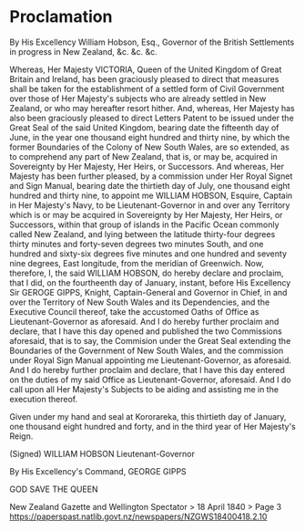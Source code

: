 # Proclamation

By His Excellency William Hobson, Esq., Governor of the British Settlements in progress in New Zealand, &c. &c. &c.

Whereas, Her Majesty VICTORIA, Queen of the United Kingdom of Great Britain and Ireland, has been graciously pleased to direct that measures shall be taken for the establishment of a settled form of Civil Government over those of Her Majesty's subjects who are already settled in New Zealand, or who may hereafter resort hither. And, whereas, Her Majesty has also been graciously pleased to direct Letters Patent to be issued under the Great Seal of the said United Kingdom, bearing date the fifteenth day of June, in the year one thousand eight hundred and thirty nine, by which the former Boundaries of the Colony of New South Wales, are so extended, as to comprehend any part of New Zealand, that is, or may be, acquired in Sovereignty by Her Majesty, Her Heirs, or Successors. And whereas, Her Majesty has been further pleased, by a commission under Her Royal Signet and Sign Manual, bearing date the thirtieth day of July, one thousand eight hundred and thirty nine, to appoint me WILLIAM HOBSON, Esquire, Captain in Her Majesty's Navy, to be Lieutenant-Governor in and over any Territory which is or may be acquired in Sovereignty by Her Majesty, Her Heirs, or Successors, within that group of islands in the Pacific Ocean commonly called New Zealand, and lying between the latitude thirty-four degrees thirty minutes and forty-seven degrees two minutes South, and one hundred and sixty-six degrees five minutes and one hundred and seventy nine degrees, East longitude, from the meridian of Greenwich. Now, therefore, I, the said WILLIAM HOBSON, do hereby declare and proclaim, that I did, on the fourtheenth day of January, instant, before His Excellency Sir GEROGE GIPPS, Knight, Captain-General and Governor in Chief, in and over the Territory of New South Wales and its Dependencies, and the Executive Council thereof, take the accustomed Oaths of Office as Lieutenant-Governor as aforesaid. And I do hereby further proclaim and declare, that I have this day opened and published the two Commissions aforesaid, that is to say, the Commision under the Great Seal extending the Boundaries of the Government of New South Wales, and the commission under Royal Sign Manual appointing me Lieutenant-Governor, as aforesaid. And I do hereby further proclaim and declare, that I have this day entered on the duties of my said Office as Lieutenant-Governor, aforesaid. And I do call upon all Her Majesty's Subjects to be aiding and assisting me in the execution thereof.

Given under my hand and seal at Kororareka, this thirtieth day of January, one thousand eight hundred and forty, and in the third year of Her Majesty's Reign.

(Signed) WILLIAM HOBSON
Lieutenant-Governor

By His Excellency's Command,
GEORGE GIPPS

GOD SAVE THE QUEEN

New Zealand Gazette and Wellington Spectator > 18 April 1840 > Page 3
https://paperspast.natlib.govt.nz/newspapers/NZGWS18400418.2.10